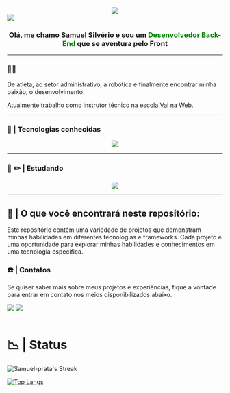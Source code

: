 <div align="center">
  <img src="https://profile-counter.glitch.me/Samuel-prata/count.svg?"  />
</div>

<div>
  <img src='https://i.imgur.com/JeYUg7I.png' />
</div>

<div align='center'>
  <h3>Olá, me chamo Samuel Silvério e sou um <span style='color:green'>Desenvolvedor Back-End</span> que se aventura pelo Front</h3>
</div>

---

### 👨‍💼

De atleta, ao setor administrativo, a robótica e finalmente encontrar minha paixão, o desenvolvimento.

Atualmente trabalho como instrutor técnico na escola [Vai na Web](https://vainaweb.com.br/).

---

### 🌟 | Tecnologias conhecidas

<div>

<p align="center">
  <a href="https://skillicons.dev">
    <img src="https://skillicons.dev/icons?i=java,spring,mysql,docker,javascript,html,css,react,eclipse,ubuntu,windows,vscode" />
  </a>
</p>
</div>

---

### 📔 ✏️ | Estudando

<div>
<p align="center">
  <a href="https://skillicons.dev">
    <img src="https://skillicons.dev/icons?i=python,django,flask,mongodb," />
  </a>
</p>
</div>

---

## 💭 | O que você encontrará neste repositório: <br>

Este repositório contém uma variedade de projetos que demonstram minhas habilidades em diferentes tecnologias e frameworks. Cada projeto é uma oportunidade para explorar minhas habilidades e conhecimentos em uma tecnologia específica.

### ☎️ | Contatos <br>

Se quiser saber mais sobre meus projetos e experiências, fique a vontade para entrar em contato nos meios disponibilizados abaixo.

<div> 
  <a href = "mailto: samuel.silverio001@gmail.com"><img src="https://img.shields.io/badge/-Gmail-%23333?style=for-the-badge&logo=gmail&logoColor=white" target="_blank"></a>
  <a href="https://www.linkedin.com/in/samuel-silveriom/" target="_blank"><img src="https://img.shields.io/badge/-LinkedIn-%230077B5?style=for-the-badge&logo=linkedin&logoColor=white" target="_blank"></a> 
  
</div>

<br>

# 📉 | Status

![Samuel-prata's Streak](https://github-readme-streak-stats.herokuapp.com/?user=Samuel-prata&theme=dark&hide_border=true)

[![Top Langs](https://github-readme-stats.vercel.app/api/top-langs/?username=Samuel-prata&layout=pie&theme=dark)](https://github.com/Samuel-prata/github-readme-stats)


<!-- <img src="https://github-profile-trophy.vercel.app?username=Samuel-prata&theme=dracula&column=-1&row=1&margin-w=8&margin-h=8&no-bg=false&no-frame=false&order=4" height="150" alt="trophy graph"  /> -->
